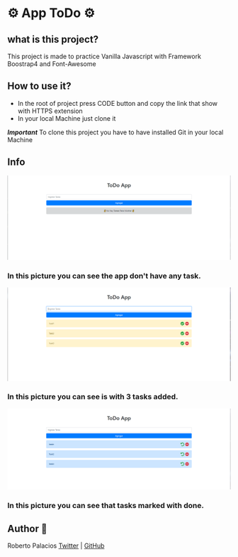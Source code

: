 # :gear: App ToDo :gear:

## what is this project?
This project is made to practice Vanilla Javascript with Framework Boostrap4 and Font-Awesome

## How to use it?
- In the root of project press CODE button and copy the link that show with HTTPS extension
- In your local Machine just clone it

***Important***
To clone this project you have to have installed Git in your local Machine

## Info
![App without any task](./images/picture1.PNG)
### In this picture you can see the app don't have any task.
![Add Tasks](./images/picture2.PNG)
### In this picture you can see is with 3 tasks added.
![Done Tasks](./images/picture3.PNG)
### In this picture you can see that tasks marked with done.

## Author :book:
Roberto Palacios [Twitter](https://twitter.com/robpalacios11) | [GitHub](https://github.com/robpalacios1)

